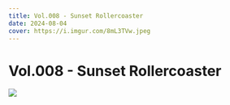 ```yaml
---
title: Vol.008 - Sunset Rollercoaster
date: 2024-08-04
cover: https://i.imgur.com/8mL3TVw.jpeg
---
```


# Vol.008 - Sunset Rollercoaster

![](https://i.imgur.com/8mL3TVw.jpeg)